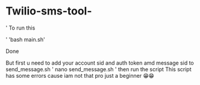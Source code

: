 # Twilio-sms-tool-

'
 To run this
 
   '
'bash main.sh'

Done

But first u need to add your account sid and auth token amd message sid to
send_message.sh
 '
  nano send_message.sh
'
then run the script
This script has some errors cause iam not that pro just a beginner
😁😁
